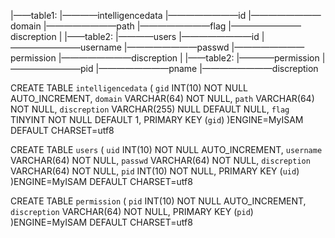 |——table1:
|————intelligencedata
|————————id
|————————domain
|————————path
|————————flag
|————————discreption
|
|——table2:
|————users
|————————id
|————————username
|————————passwd
|————————permission
|————————discreption
|
|——table2:
|————permission
|————————pid
|————————pname
|————————discreption





CREATE TABLE `intelligencedata` (
`gid` INT(10) NOT NULL AUTO_INCREMENT,
`domain` VARCHAR(64) NOT NULL,
`path` VARCHAR(64) NOT NULL,
`discreption` VARCHAR(255) NULL DEFAULT NULL,
`flag` TINYINT NOT NULL DEFAULT 1,
PRIMARY KEY (`gid`)
)ENGINE=MyISAM DEFAULT CHARSET=utf8 

CREATE TABLE `users` (
`uid` INT(10) NOT NULL AUTO_INCREMENT,
`username` VARCHAR(64) NOT NULL,
`passwd` VARCHAR(64) NOT NULL,
`discreption` VARCHAR(64) NOT NULL,
`pid` INT(10) NOT NULL,
PRIMARY KEY (`uid`)
)ENGINE=MyISAM DEFAULT CHARSET=utf8 

CREATE TABLE `permission` (
`pid` INT(10) NOT NULL AUTO_INCREMENT,
`discreption` VARCHAR(64) NOT NULL,
PRIMARY KEY (`pid`)
)ENGINE=MyISAM DEFAULT CHARSET=utf8 
